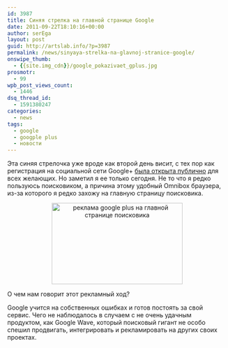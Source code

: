 ```yaml
---
id: 3987
title: Синяя стрелка на главной странице Google
date: 2011-09-22T18:10:16+00:00
author: serEga
layout: post
guid: http://artslab.info/?p=3987
permalink: /news/sinyaya-strelka-na-glavnoj-stranice-google/
onswipe_thumb:
  - {{site.img_cdn}}/google_pokazivaet_gplus.jpg
prosmotr:
  - 99
wpb_post_views_count:
  - 1446
dsq_thread_id:
  - 1591380247
categories:
  - news
tags:
  - google
  - googple plus
  - новости
---
```

Эта синяя стрелочка уже вроде как второй день висит, с тех пор как регистрация на социальной сети Google+ [была открыта публично](http://gplusblog.ru/registraciya-na-google-stala-otkryta-dlya-vsex-zhelayushhix/) для всех желающих. Но заметил я ее только сегодня. Не то что я редко пользуюсь поисковиком, а причина этому удобный Omnibox браузера, из-за которого я редко захожу на главную страницу поисковика.

<center>
  <a href="{{site.img_cdn}}/google_pokazivaet_gplus.jpg"><img src="{{site.img_cdn}}/google_pokazivaet_gplus-300x186.jpg" alt="реклама google plus на главной странице поисковика" title="google_pokazivaet_gplus" width="300" height="186" class="alignnone size-medium wp-image-3988" /></a>
</center>

О чем нам говорит этот рекламный ход?

Google учится на собственных ошибках и готов постоять за свой сервис. Чего не наблюдалось в случаем с не очень удачным продуктом, как Google Wave, который поисковый гигант не особо спешил продвигать, интегрировать и рекламировать на других своих проектах.